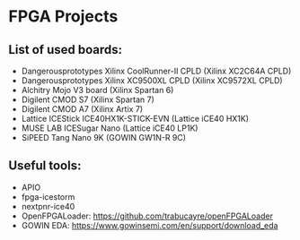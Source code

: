 # FPGA Projects

## List of used boards:

* Dangerousprototypes 	Xilinx CoolRunner-II CPLD	(Xilinx XC2C64A CPLD)
* Dangerousprototypes 	Xilinx XC9500XL CPLD		(Xilinx XC9572XL CPLD)
* Alchitry 		Mojo V3 board 			(Xilinx Spartan 6)
* Digilent		CMOD S7				(Xilinx Spartan 7)
* Digilent		CMOD A7				(Xilinx Artix 7)
* Lattice 		ICEStick ICE40HX1K-STICK-EVN	(Lattice iCE40 HX1K)
* MUSE LAB 		ICESugar Nano			(Lattice iCE40 LP1K)
* SiPEED 		Tang Nano 9K			(GOWIN GW1N-R 9C)


## Useful tools:

* APIO
* fpga-icestorm
* nextpnr-ice40
* OpenFPGALoader: https://github.com/trabucayre/openFPGALoader
* GOWIN EDA: https://www.gowinsemi.com/en/support/download_eda
